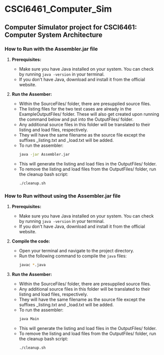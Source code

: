 # CSCI6461_Computer_Sim

## Computer Simulator project for CSCI6461: Computer System Architecture

### How to Run with the Assembler.jar file

1. **Prerequisites:**
   - Make sure you have Java installed on your system. You can check by running `java -version` in your terminal.
   - If you don't have Java, download and install it from the official website.

3. **Run the Assember:**
   - Within the SourceFiles/ folder, there are presupplied source files.
   - The listing files for the two test cases are already in the ExampleOutputFiles/ folder. These will also get created upon running the command below and put into the OutputFiles/ folder. 
   - Any additional source files in this folder will be translated to their listing and load files, respectively.
   - They will have the same filename as the source file except the suffixes _listing.txt and _load.txt will be added. 
   - To run the assembler:
     ```bash
     java -jar Assembler.jar
  
    - This will generate the listing and load files in the OutputFiles/ folder.
    - To remove the listing and load files from the OutputFiles/ folder, run the cleanup bash script:
      ```bash
      ./cleanup.sh
      

### How to Run without using the Assembler.jar file

1. **Prerequisites:**
   - Make sure you have Java installed on your system. You can check by running `java -version` in your terminal.
   - If you don't have Java, download and install it from the official website.

2. **Compile the code:**
   - Open your terminal and navigate to the project directory.
   - Run the following command to compile the `java` files:
     ```bash
     javac *.java

3. **Run the Assember:**
   - Within the SourceFiles/ folder, there are presupplied source files.
   - Any additional source files in this folder will be translated to their listing and load files, respectively.
   - They will have the same filename as the source file except the suffixes _listing.txt and _load.txt will be added. 
   - To run the assembler:
     ```bash
     java Main
  
    - This will generate the listing and load files in the OutputFiles/ folder.
    - To remove the listing and load files from the OutputFiles/ folder, run the cleanup bash script:
      ```bash
      ./cleanup.sh
